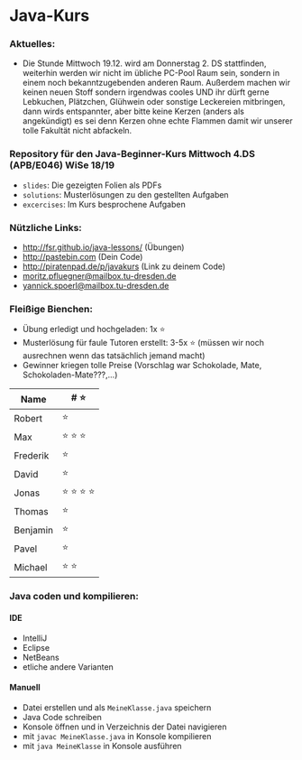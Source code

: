 # Java-Kurs

### Aktuelles: ###
- Die Stunde Mittwoch 19.12. wird am Donnerstag 2. DS stattfinden, weiterhin werden wir nicht im übliche PC-Pool Raum sein, sondern in einem noch bekanntzugebenden anderen Raum. 
  Außerdem machen wir keinen neuen Stoff sondern irgendwas cooles UND ihr dürft gerne Lebkuchen, Plätzchen, Glühwein oder sonstige Leckereien mitbringen, dann wirds entspannter, aber bitte keine Kerzen (anders als angekündigt) es sei denn Kerzen ohne echte Flammen damit wir unserer tolle Fakultät nicht abfackeln.


### Repository für den Java-Beginner-Kurs Mittwoch 4.DS (APB/E046) WiSe 18/19
- `slides`: Die gezeigten Folien als PDFs
- `solutions`: Musterlösungen zu den gestellten Aufgaben</br>
- `excercises`: Im Kurs besprochene Aufgaben

### Nützliche Links:
- http://fsr.github.io/java-lessons/ (Übungen)
- http://pastebin.com (Dein Code)
- http://piratenpad.de/p/javakurs (Link zu deinem Code)
- moritz.pfluegner@mailbox.tu-dresden.de
- yannick.spoerl@mailbox.tu-dresden.de

### Fleißige Bienchen:
- Übung erledigt und hochgeladen: 1x :star:
- Musterlösung für faule Tutoren erstellt: 3-5x :star: (müssen wir noch ausrechnen wenn das tatsächlich jemand macht)
- Gewinner kriegen tolle Preise (Vorschlag war Schokolade, Mate, Schokoladen-Mate???,...) 

| Name | # :star: |
|----------|---------|
| Robert | :star: |
| Max | :star: :star: :star: |
| Frederik | :star: |
| David | :star: |
| Jonas | :star: :star: :star: :star:|
| Thomas | :star: |
| Benjamin | :star: |
| Pavel | :star: |
| Michael | :star: :star: |

### Java coden und kompilieren:
#### IDE
- IntelliJ
- Eclipse
- NetBeans
- etliche andere Varianten

#### Manuell
- Datei erstellen und als `MeineKlasse.java`  speichern
- Java Code schreiben
- Konsole öffnen und in Verzeichnis der Datei navigieren
- mit `javac MeineKlasse.java` in Konsole kompilieren
- mit `java MeineKlasse` in Konsole ausführen
